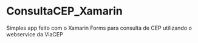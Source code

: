 # ConsultaCEP_Xamarin
Simples app feito com o Xamarin Forms para consulta de CEP utilizando o webservice da ViaCEP
